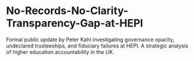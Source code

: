 # No-Records-No-Clarity-Transparency-Gap-at-HEPI
Formal public update by Peter Kahl investigating governance opacity, undeclared trusteeships, and fiduciary failures at HEPI. A strategic analysis of higher education accountability in the UK.
